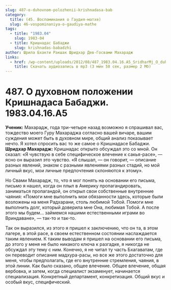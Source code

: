```yaml
---
slug: 487-o-duhovnom-polozhenii-krishnadasa-bab
category:
  title: (45. Воспоминания о Гаудия-матхе)
  slug: 46-vospominaniya-o-gaudiya-mathe
tags:
  - title: "1983.04"
    slug: 1983-04
  - title: Кришнадас Бабаджи
    slug: krishnadas-babadzhi
author: Шрила Бхакти Ракшак Шридхар Дев-Госвами Махарадж
links:
  - href: /wp-content/uploads/2012/08/487_1983.04.16.A5_SridharMj_O_duhovnom_polozhenii_Krishnadasa_Babaji.mp3
    title: Скачать аудиозапись в mp3 (3 мин 58 сек, размер 2 Мб)
---
```


# 487. О духовном положении Кришнадаса Бабаджи. 1983.04.16.A5

**Ученик:** Махарадж, года три-четыре назад возможно я спрашивал вас, тождество моего Гуру Махараджа согласно вашей вичаре, вашим суждения может быть в духовном мире, общий анализ показывает нечто. Я хотел спросить вас то же самое о Кришнадасе Бабаджи.\
**Шридхар Махарадж:** Кришнадас открыто обсуждал это со мной. Он сказал: «Я чувствую в себе специфическое влечение к сакья-расе», — ясно он выразил это чувство. «Я слышал, — он говорит, — описание разных явлений, знаком с разными явлениями разных стадий, но мой личный вкус, мои личные предпочтения склоняются к этому».

Но Свами Махарадж, то, что я мог понять на основании его письма, письмо я нашел, когда он плыл в Америку пропагандировать, заниматься пропагандой, он открыл свои собственные внутренние чаяния: «Помоги мне выполнить мои обязанности здесь, которые были возложены на меня Радхарани, столь любимой Тобой. Помоги мне выполнить долг, который доверила мне Она, любимая Тобой. А после этого мы будем… займемся нашими естественными играми во Вриндаване», — так-то и так-то.

Так он выразился, из этого я пришел к заключению, что он та, в этом лагере, в этой расе, в своем естественном состоянии наслаждается таким явлением. К таким выводам я пришел на основании его письма, до этого у меня не было никакого ключа к разгадке, я никогда не обсуждал эту тему с ним. Конечно, я не читал ту часть Бхагаватам, где он переводит описание мадхура-расы, но все же этого достаточно для меня, чтобы предполагать, где его внутренние стремления, чаяния, в этой линии. Как было сказано, общее влечение. Общее влечение, общая вербовка, и затем, когда специалист экзаменует, начинается специализация. Конкретный департамент, конкретизация. Общий вкус и особый вкус, специфический.

